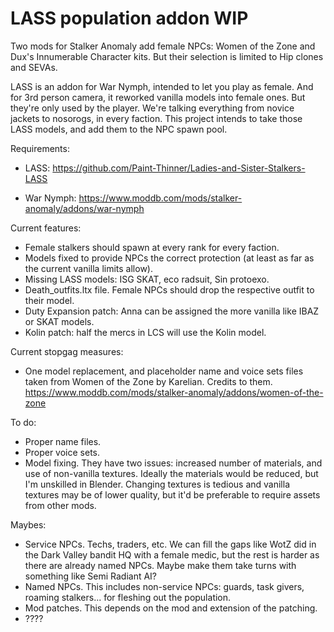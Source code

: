 # LASS population addon WIP

Two mods for Stalker Anomaly add female NPCs: Women of the Zone and Dux's Innumerable Character kits. But their selection is limited to Hip clones and SEVAs.

LASS is an addon for War Nymph, intended to let you play as female. And for 3rd person camera, it reworked vanilla models into female ones. But they're only used by the player. We're talking everything from novice jackets to nosorogs, in every faction.
This project intends to take those LASS models, and add them to the NPC spawn pool.


Requirements:

- LASS: https://github.com/Paint-Thinner/Ladies-and-Sister-Stalkers-LASS

- War Nymph: https://www.moddb.com/mods/stalker-anomaly/addons/war-nymph


Current features:
- Female stalkers should spawn at every rank for every faction.
- Models fixed to provide NPCs the correct protection (at least as far as the current vanilla limits allow).
- Missing LASS models: ISG SKAT, eco radsuit, Sin protoexo.
- Death_outfits.ltx file. Female NPCs should drop the respective outfit to their model.
- Duty Expansion patch: Anna can be assigned the more vanilla like IBAZ or SKAT models.
- Kolin patch: half the mercs in LCS will use the Kolin model.

Current stopgag measures:
- One model replacement, and placeholder name and voice sets files taken from Women of the Zone by Karelian. Credits to them. https://www.moddb.com/mods/stalker-anomaly/addons/women-of-the-zone

To do:
- Proper name files.
- Proper voice sets.
- Model fixing. They have two issues: increased number of materials, and use of non-vanilla textures. Ideally the materials would be reduced, but I'm unskilled in Blender. Changing textures is tedious and vanilla textures may be of lower quality, but it'd be preferable to require assets from other mods.


Maybes:
- Service NPCs. Techs, traders, etc. We can fill the gaps like WotZ did in the Dark Valley bandit HQ with a female medic, but the rest is harder as there are already named NPCs. Maybe make them take turns with something like Semi Radiant AI?
- Named NPCs. This includes non-service NPCs: guards, task givers, roaming stalkers... for fleshing out the population.
- Mod patches. This depends on the mod and extension of the patching.
- ????
